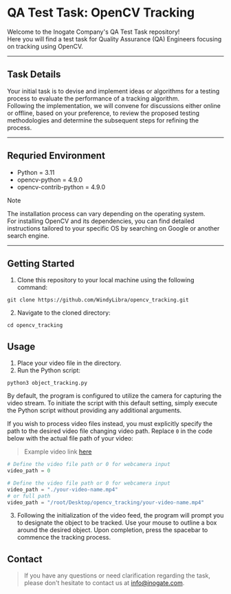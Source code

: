 
# QA Test Task: OpenCV Tracking

Welcome to the Inogate Company's QA Test Task repository! \
Here you will find a test task for Quality Assurance (QA) Engineers focusing on tracking using OpenCV.

---
## Task Details
Your initial task is to devise and implement ideas or algorithms for a  testing process to evaluate the performance of a tracking algorithm. \
Following the implementation, we will convene for discussions either online or offline, based on your preference, to review the proposed testing methodologies and determine the subsequent steps for refining the process.

---
## Requried Environment
- Python = 3.11
- opencv-python = 4.9.0
- opencv-contrib-python = 4.9.0
> [!NOTE]
> The installation process can vary depending on the operating system.\
> For installing OpenCV and its dependencies, you can find detailed instructions tailored to your specific OS by searching on Google or another search engine. 
---
## Getting Started
1. Clone this repository to your local machine using the following command:
```shell
git clone https://github.com/WindyLibra/opencv_tracking.git
```
2. Navigate to the cloned directory:
```shell
cd opencv_tracking
```

## Usage
1. Place your video file in the directory.
2. Run the Python script:
```shell
python3 object_tracking.py
```

By default, the program is configured to utilize the camera for capturing the video stream. To initiate the script with this default setting, simply execute the Python script without providing any additional arguments.

If you wish to process video files instead, you must explicitly specify the path to the desired video file changing video path. Replace `0` in the code below with the actual file path of your video:
> Example video link [here](https://www.youtube.com/watch?v=WvhYuDvH17I)

```python
# Define the video file path or 0 for webcamera input
video_path = 0
```
```python
# Define the video file path or 0 for webcamera input
video_path = "./your-video-name.mp4"
# or full path
video_path = "/root/Desktop/opencv_tracking/your-video-name.mp4"
```

3. Following the initialization of the video feed, the program will prompt you to designate the object to be tracked. Use your mouse to outline a box around the desired object. Upon completion, press the spacebar to commence the tracking process.


## Contact
>If you have any questions or need clarification regarding the task, please don't hesitate to contact us at info@inogate.com.
